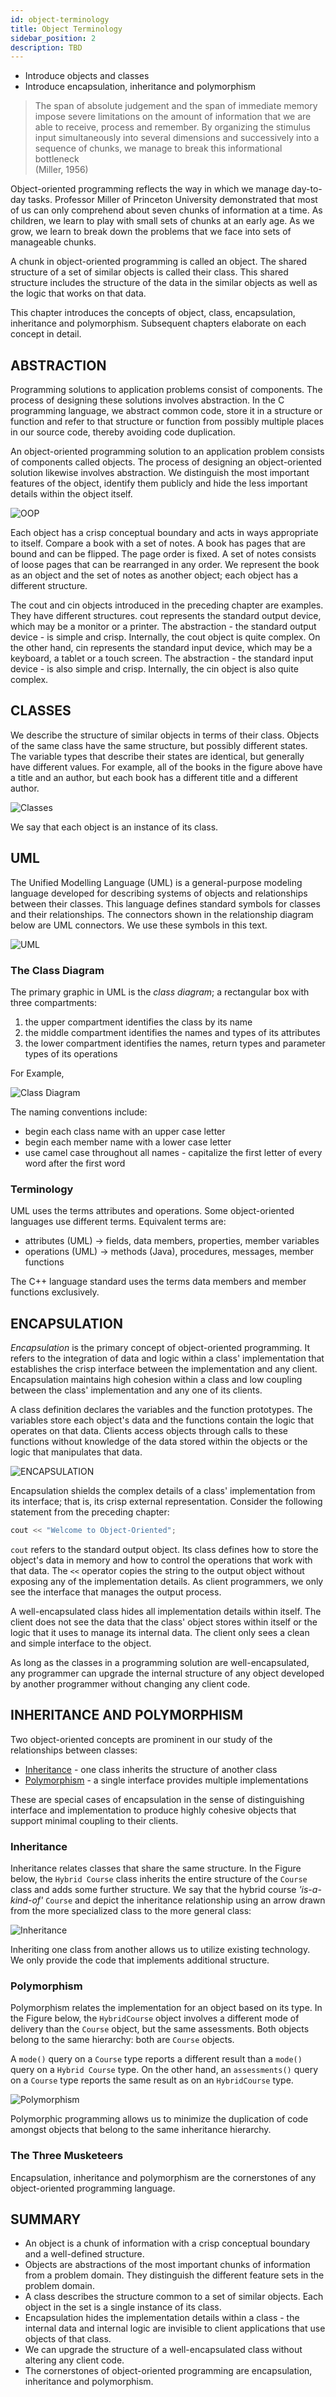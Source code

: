 ```yaml
---
id: object-terminology
title: Object Terminology
sidebar_position: 2
description: TBD
---
```


<!--- # Object Terminology --->

- Introduce objects and classes
- Introduce encapsulation, inheritance and polymorphism

> The span of absolute judgement and the span of immediate memory impose severe limitations on the amount of information that we are able to receive, process and remember. By organizing the stimulus input simultaneously into several dimensions and successively into a sequence of chunks, we manage to break this informational bottleneck<br /> (Miller, 1956)

Object-oriented programming reflects the way in which we manage day-to-day tasks. Professor Miller of Princeton University demonstrated that most of us can only comprehend about seven chunks of information at a time. As children, we learn to play with small sets of chunks at an early age. As we grow, we learn to break down the problems that we face into sets of manageable chunks.

A chunk in object-oriented programming is called an object. The shared structure of a set of similar objects is called their class. This shared structure includes the structure of the data in the similar objects as well as the logic that works on that data.

This chapter introduces the concepts of object, class, encapsulation, inheritance and polymorphism. Subsequent chapters elaborate on each concept in detail.

## ABSTRACTION

Programming solutions to application problems consist of components. The process of designing these solutions involves abstraction. In the C programming language, we abstract common code, store it in a structure or function and refer to that structure or function from possibly multiple places in our source code, thereby avoiding code duplication.

An object-oriented programming solution to an application problem consists of components called objects. The process of designing an object-oriented solution likewise involves abstraction. We distinguish the most important features of the object, identify them publicly and hide the less important details within the object itself.

![OOP](/img/04-OO-BookShelf.png)

Each object has a crisp conceptual boundary and acts in ways appropriate to itself. Compare a book with a set of notes. A book has pages that are bound and can be flipped. The page order is fixed. A set of notes consists of loose pages that can be rearranged in any order. We represent the book as an object and the set of notes as another object; each object has a different structure.

The cout and cin objects introduced in the preceding chapter are examples. They have different structures. cout represents the standard output device, which may be a monitor or a printer. The abstraction - the standard output device - is simple and crisp. Internally, the cout object is quite complex. On the other hand, cin represents the standard input device, which may be a keyboard, a tablet or a touch screen. The abstraction - the standard input device - is also simple and crisp. Internally, the cin object is also quite complex.

## CLASSES

We describe the structure of similar objects in terms of their class. Objects of the same class have the same structure, but possibly different states. The variable types that describe their states are identical, but generally have different values. For example, all of the books in the figure above have a title and an author, but each book has a different title and a different author.

![Classes](/img/05-Classes.png)

We say that each object is an instance of its class.

## UML

The Unified Modelling Language (UML) is a general-purpose modeling language developed for describing systems of objects and relationships between their classes. This language defines standard symbols for classes and their relationships. The connectors shown in the relationship diagram below are UML connectors. We use these symbols in this text.

![UML](/img/06-UML.png)

### The Class Diagram

The primary graphic in UML is the _class diagram_; a rectangular box with three compartments:

1. the upper compartment identifies the class by its name
2. the middle compartment identifies the names and types of its attributes
3. the lower compartment identifies the names, return types and parameter types of its operations

For Example,

![Class Diagram](/img/07-ClassDiagram.png)

The naming conventions include:

- begin each class name with an upper case letter
- begin each member name with a lower case letter
- use camel case throughout all names - capitalize the first letter of every word after the first word

### Terminology

UML uses the terms attributes and operations. Some object-oriented languages use different terms. Equivalent terms are:

- attributes (UML) -> fields, data members, properties, member variables
- operations (UML) -> methods (Java), procedures, messages, member functions

The C++ language standard uses the terms data members and member functions exclusively.

## ENCAPSULATION

_Encapsulation_ is the primary concept of object-oriented programming. It refers to the integration of data and logic within a class' implementation that establishes the crisp interface between the implementation and any client. Encapsulation maintains high cohesion within a class and low coupling between the class' implementation and any one of its clients.

A class definition declares the variables and the function prototypes. The variables store each object's data and the functions contain the logic that operates on that data. Clients access objects through calls to these functions without knowledge of the data stored within the objects or the logic that manipulates that data.

![ENCAPSULATION](/img/08-Encapsulation.png)

Encapsulation shields the complex details of a class' implementation from its interface; that is, its crisp external representation. Consider the following statement from the preceding chapter:

```cpp
cout << "Welcome to Object-Oriented";
```

`cout` refers to the standard output object. Its class defines how to store the object's data in memory and how to control the operations that work with that data. The `<<` operator copies the string to the output object without exposing any of the implementation details. As client programmers, we only see the interface that manages the output process.

A well-encapsulated class hides all implementation details within itself. The client does not see the data that the class' object stores within itself or the logic that it uses to manage its internal data. The client only sees a clean and simple interface to the object.

As long as the classes in a programming solution are well-encapsulated, any programmer can upgrade the internal structure of any object developed by another programmer without changing any client code.

## INHERITANCE AND POLYMORPHISM

Two object-oriented concepts are prominent in our study of the relationships between classes:

- [Inheritance](../D-Inheritance/derived-classes.md) - one class inherits the structure of another class
- [Polymorphism](../E-Polymorphism/overview-of-polymorphism.md) - a single interface provides multiple implementations

These are special cases of encapsulation in the sense of distinguishing interface and implementation to produce highly cohesive objects that support minimal coupling to their clients.

### Inheritance

Inheritance relates classes that share the same structure. In the Figure below, the `Hybrid Course` class inherits the entire structure of the `Course` class and adds some further structure. We say that the hybrid course _'is-a-kind-of'_ `Course` and depict the inheritance relationship using an arrow drawn from the more specialized class to the more general class:

![Inheritance](/img/09-Inheritance.png)

Inheriting one class from another allows us to utilize existing technology. We only provide the code that implements additional structure.

### Polymorphism

Polymorphism relates the implementation for an object based on its type. In the Figure below, the `HybridCourse` object involves a different mode of delivery than the `Course` object, but the same assessments. Both objects belong to the same hierarchy: both are `Course` objects.

A `mode()` query on a `Course` type reports a different result than a `mode()` query on a `Hybrid Course` type. On the other hand, an `assessments()` query on a `Course` type reports the same result as on an `HybridCourse` type.

![Polymorphism](/img/10-Polymorphism.png)

Polymorphic programming allows us to minimize the duplication of code amongst objects that belong to the same inheritance hierarchy.

### The Three Musketeers

Encapsulation, inheritance and polymorphism are the cornerstones of any object-oriented programming language.

## SUMMARY

- An object is a chunk of information with a crisp conceptual boundary and a well-defined structure.
- Objects are abstractions of the most important chunks of information from a problem domain. They distinguish the different feature sets in the problem domain.
- A class describes the structure common to a set of similar objects. Each object in the set is a single instance of its class.
- Encapsulation hides the implementation details within a class - the internal data and internal logic are invisible to client applications that use objects of that class.
- We can upgrade the structure of a well-encapsulated class without altering any client code.
- The cornerstones of object-oriented programming are encapsulation, inheritance and polymorphism.
